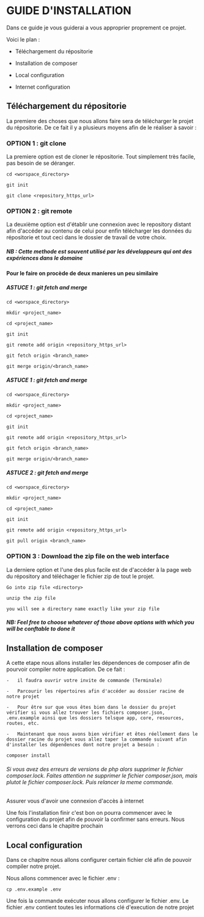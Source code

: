 
# GUIDE D'INSTALLATION

Dans ce guide je vous guiderai a vous approprier proprement ce projet.

Voici le plan :

-   Téléchargement du répositorie

-   Installation de composer
    
-   Local configuration
    
-   Internet configuration

## Téléchargement du répositorie

La premiere des choses que nous allons faire sera de télécharger le projet du répositorie.
De ce fait il y a plusieurs moyens afin de le réaliser à savoir : 


### OPTION 1 : git clone
La premiere option est de cloner le répositorie. Tout simplement très facile, pas besoin de se déranger.
```
cd <worspace_directory>

git init

git clone <repository_https_url>
```
### OPTION 2 : git remote
La deuxième option est d'établir une connexion avec le repository distant afin d'accéder au contenu de celui pour enfin télécharger les données du répositorie et tout ceci dans le dossier de travail de votre choix.

##### NB : Cette methode est souvent utilisé par les développeurs qui ont des expériences dans le domaine

#### Pour le faire on procède de deux manieres un peu similaire

##### ASTUCE 1 : git fetch and merge
```
cd <worspace_directory>

mkdir <project_name>

cd <project_name>

git init

git remote add origin <repository_https_url>

git fetch origin <branch_name>

git merge origin/<branch_name> 
```

##### ASTUCE 1 : git fetch and merge
```
cd <worspace_directory>

mkdir <project_name>

cd <project_name>

git init

git remote add origin <repository_https_url>

git fetch origin <branch_name>

git merge origin/<branch_name> 
```

##### ASTUCE 2 : git fetch and merge
```
cd <worspace_directory>

mkdir <project_name>

cd <project_name>

git init

git remote add origin <repository_https_url>

git pull origin <branch_name>
```


### OPTION 3 : Download the zip file on the web interface
La derniere option et l'une des plus facile est de d'accéder à la page web du répository and téléchager le fichier zip de tout le projet.

```
Go into zip file <directory>

unzip the zip file

you will see a directory name exactly like your zip file
```

##### NB: Feel free to choose whatever of those above options with which you will be conftable to done it 



## Installation de composer

A cette etape nous allons installer les dépendences de composer afin de pourvoir compiler notre application. De ce fait :

    -   il faudra ouvrir votre invite de commande (Terminale) 

    -   Parcourir les répertoires afin d'accéder au dossier racine de notre projet
    
    -   Pour être sur que vous êtes bien dans le dossier du projet vérifier si vous allez trouver les fichiers composer.json, .env.example ainsi que les dossiers telsque app, core, resources, routes, etc.

    -   Maintenant que nous avons bien vérifier et êtes réellement dans le dossier racine du projet vous allez taper la commande suivant afin d'installer les dépendences dont notre projet a besoin : 

```
composer install
```

###### Si vous avez des erreurs de versions de php alors supprimer le fichier composer.lock. Faites attention ne supprimer le fichier composer.json, mais plutot le fichier composer.lock. Puis relancer la meme commande.

Assurer vous d'avoir une connexion d'accès à internet

Une fois l'installation finir c'est bon on pourra commencer avec le configuration du projet afin de pouvoir la confirmer sans erreurs. Nous verrons ceci dans le chapitre prochain

## Local configuration

Dans ce chapitre nous allons configurer certain fichier clé afin de pouvoir compiler notre projet.

Nous allons commencer avec le fichier .env : 

```
cp .env.example .env
```

Une fois la commande exécuter nous allons configurer le fichier .env. Le fichier .env contient toutes les informations clé d'execution de notre projet